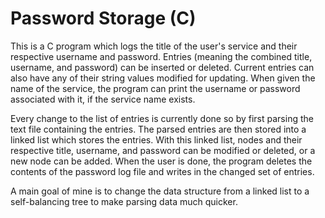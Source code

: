 # Password Storage (C)
This is a C program which logs the title of the user's service and their respective username and password. Entries (meaning the combined title, username, and password) can be inserted or deleted. Current entries can also have any of their string values modified for updating. When given the name of the service, the program can print the username or password associated with it, if the service name exists.

Every change to the list of entries is currently done so by first parsing the text file containing the entries. The parsed entries are then stored into a linked list which stores the entries. With this linked list, nodes and their respective title, username, and password can be modified or deleted, or a new node can be added. When the user is done, the program deletes the contents of the password log file and writes in the changed set of entries.

A main goal of mine is to change the data structure from a linked list to a self-balancing tree to make parsing data much quicker.
